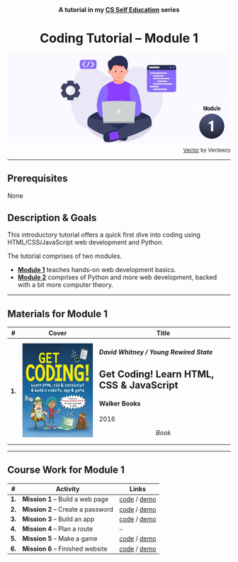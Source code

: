 <div align="center">
  <b>A tutorial in my <a href="https://github.com/abeerarshad2025/CS-Self-Education">CS Self Education</a> series</b>
  <h1>Coding Tutorial – Module 1</h1>
  <img src="banner-module-1.jpg" align="center"/>
</div>
<div align="right">
  <sub>
    <a href="https://www.vecteezy.com/vector-art/4865921-programmer-people-concept-use-laptop-and-programming-code-program-icon-spreading-with-modern-flat-style">Vector</a> by Vecteezy
  </sub>
</div>

---

## Prerequisites

None

## Description & Goals

This introductory tutorial offers a quick first dive into coding using HTML/CSS/JavaScript web development and Python.

The tutorial comprises of two modules.

- [**Module 1**](https://github.com/abeerarshad2025/Coding-Tutorial-Module-1) teaches hands-on web development basics.
- [**Module 2**](https://github.com/abeerarshad2025/Coding-Tutorial-Module-2) comprises of Python and more web development, backed with a bit more computer theory.

---

## Materials for Module 1

| # | Cover | Title |
| ----------- | ----------- | ----------- |
| **1.** | ![](getcoding.jpg) | <h4><i>David Whitney / Young Rewired State</i></h4><h2>Get Coding! Learn HTML, CSS & JavaScript</h2><h4>Walker Books</h4><p>2016</p><p align="center"><i>Book</i></p> |

---

## Course Work for Module 1

| # | Activity | Links |
| ----------- | ----------- | ----------- |
| **1.** | **Mission 1** – Build a web page | [code](https://github.com/abeerarshad2025/Coding-Tutorial-Module-1/tree/main/activities/1) / [demo](https://abeerarshad2025.github.io/Coding-Tutorial-Module-1/activities/1/) |
| **2.** | **Mission 2** – Create a password | [code](https://github.com/abeerarshad2025/Coding-Tutorial-Module-1/tree/main/activities/2) / [demo](https://abeerarshad2025.github.io/Coding-Tutorial-Module-1/activities/2/) |
| **3.** | **Mission 3** – Build an app | [code](https://github.com/abeerarshad2025/Coding-Tutorial-Module-1/tree/main/activities/3) / [demo](https://abeerarshad2025.github.io/Coding-Tutorial-Module-1/activities/3/) |
| **4.** | **Mission 4** – Plan a route | <code>&mdash;</code> |
| **5.** | **Mission 5** – Make a game | [code](https://github.com/abeerarshad2025/Coding-Tutorial-Module-1/tree/main/activities/5) / [demo](https://abeerarshad2025.github.io/Coding-Tutorial-Module-1/activities/5/) |
| **6.** | **Mission 6** – Finished website | [code](https://github.com/abeerarshad2025/Coding-Tutorial-Module-1/tree/main/activities/6) / [demo](https://abeerarshad2025.github.io/Coding-Tutorial-Module-1/activities/6/) |
